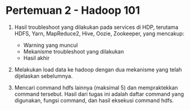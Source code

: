 # Pertemuan 2 - Hadoop 101

1. Hasil troubleshoot yang dilakukan pada services di HDP, terutama HDFS, Yarn, MapReduce2, Hive, Oozie, Zookeeper, yang mencakup:
    - Warning yang muncul
    - Mekanisme troubleshoot yang dilakukan
    - Hasil akhir

2. Melakukan load data ke hadoop dengan dua
mekanisme yang telah dijelaskan sebelumnya.


3. Mencari command hdfs lainnya (maksimal 5) dan mempraktekkan command tersebut. Hasil dari tugas ini adalah daftar command yang
digunakan, fungsi command, dan hasil eksekusi command hdfs.
